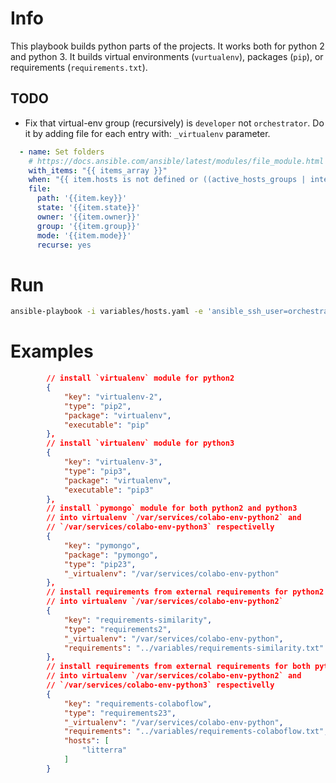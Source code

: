# Info

This playbook builds python parts of the projects. It works both for python 2 and python 3. It builds virtual environments (`vurtualenv`), packages (`pip`), or requirements (`requirements.txt`).

## TODO

+ Fix that virtual-env group (recursively) is `developer` not `orchestrator`. Do it by adding file for each entry with: `_virtualenv` parameter.

```yml
  - name: Set folders
    # https://docs.ansible.com/ansible/latest/modules/file_module.html
    with_items: "{{ items_array }}"
    when: "{{ item.hosts is not defined or ((active_hosts_groups | intersect(item.hosts)) | length>0) }}" # check hosts matching
    file:
      path: '{{item.key}}'
      state: '{{item.state}}'
      owner: '{{item.owner}}'
      group: '{{item.group}}'
      mode: '{{item.mode}}'
      recurse: yes
```

# Run

```sh
ansible-playbook -i variables/hosts.yaml -e 'ansible_ssh_user=orchestrator' --private-key ~/.ssh/orchestration-iaas-no.pem --extra-vars '{"active_hosts_groups": ["litterra"]}' playbooks/python.yml
```

# Examples

```json
        // install `virtualenv` module for python2
        {
            "key": "virtualenv-2",
            "type": "pip2",
            "package": "virtualenv",
            "executable": "pip"
        }, 
        // install `virtualenv` module for python3
        {
            "key": "virtualenv-3",
            "type": "pip3",
            "package": "virtualenv",
            "executable": "pip3"
        },
        // install `pymongo` module for both python2 and python3
        // into virtualenv `/var/services/colabo-env-python2` and
        // `/var/services/colabo-env-python3` respectivelly
        {
            "key": "pymongo",
            "package": "pymongo",
            "type": "pip23",
            "_virtualenv": "/var/services/colabo-env-python"
        },
        // install requirements from external requirements for python2
        // into virtualenv `/var/services/colabo-env-python2`
        {
            "key": "requirements-similarity",
            "type": "requirements2",
            "_virtualenv": "/var/services/colabo-env-python",
            "requirements": "../variables/requirements-similarity.txt"
        },
        // install requirements from external requirements for both python2 and python3
        // into virtualenv `/var/services/colabo-env-python2` and
        // `/var/services/colabo-env-python3` respectivelly
        {
            "key": "requirements-colaboflow",
            "type": "requirements23",
            "_virtualenv": "/var/services/colabo-env-python",
            "requirements": "../variables/requirements-colaboflow.txt",
            "hosts": [
                "litterra"
            ]
        }
```
